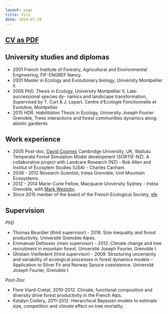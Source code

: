 ```yaml
---
layout: page
title: Vita
date: 2014-07-18
---
```


<h2> <a href="{{ url }}/pdfs/CV.pdf">CV as PDF</a>  </h2>


University studies and diplomas
---------

* 2001 French Institute of Forestry, Agricultural and Environmental Engineering, FIF-ENGREF Nancy.
* 2001 Master in Ecology and Evolutionary biology, University Montpellier II.
* 2005 PhD. Thesis in Ecology, University Montpellier II, Late- successional species dy- namics and landscape transformation, Supervised by T. Curt & J. Lepart.
Centre d’Ecologie Fonctionnelle et Evolutive, Montpellier
* 2015 HDR. *Habilitation* Thesis in Ecology, University Joseph Fourier Grenoble, Trees interactions and forest communities dynamics along abiotic gardients


Work experience
----------

* 2005 Post-doc, [David Coomes](http://www.plantsci.cam.ac.uk/directory/coomes-david) Cambridge University, UK, Waitutu Temperate
  Forest Simulation Model development (SORTIE-NZ). A collaborative
  project with Landcare Research (NZ) - Rob Allen and Institut of
  Ecosytem Studies (USA) - Charles Canham.
* 2006 - 2012 Research Scientist, Irstea Grenoble, Unit Mountain Ecosystems.
* 2012 - 2014 Marie-Curie Fellow, Macquarie University Sydney - Irstea
  Grenoble, with [Mark Westoby](http://bio.mq.edu.au/research/groups/ecology/westoby/mark.htm).
* Since 2015 menber of the board of the French Ecological Society, [sfe](https://www.sfecologie.org/)

Supervision
----------

*PhD*

* Thomas Bourdier (third supervisor) - 2016. Size
  inequality and forest productivity. Université Grenoble Alpes.
* Emmanuel Defossez (main supervisor) - 2012. Climate change and
  tree recruitment in mountain forest. Université Joseph Fourier,
  Grenoble I.
* Ghislain Vieilledent (third supervisor) - 2009. Structuring
  uncertainty and variability of ecological processes in forest
  dynamics models – Application to Silver Fir and Norway Spruce
  coexistence. Université Joseph Fourier,
  Grenoble I.


*Post-Doc*

* Flore Viard-Cretat, 2010-2012. Climate, functional composition and diversity drive forest productivity in the French Alps.
* Katalyn Csillery, 2011-2012. Hierarchical Bayesian
  models to estimate size, competition and climate effect on tree mortality.


<!-- *Master I* -->

<!-- * Guillaume Consoli, Pine recruitment, -->
<!--   vegetation competition and climate change. -->
<!-- * Jeanne Pottier, Tree recruitment along an elevation gradient. -->
